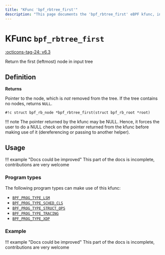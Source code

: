 ```yaml
---
title: "KFunc 'bpf_rbtree_first'"
description: "This page documents the 'bpf_rbtree_first' eBPF kfunc, including its definition, usage, program types that can use it, and examples."
---
```

# KFunc `bpf_rbtree_first`

<!-- [FEATURE_TAG](bpf_rbtree_first) -->
[:octicons-tag-24: v6.3](https://github.com/torvalds/linux/commit/bd1279ae8a691d7ec75852c6d0a22139afb034a4)
<!-- [/FEATURE_TAG] -->

Return the first (leftmost) node in input tree

## Definition

**Returns**

Pointer to the node, which is _not_ removed from the tree. If the tree contains no nodes, returns `NULL`.

<!-- [KFUNC_DEF] -->
`#!c struct bpf_rb_node *bpf_rbtree_first(struct bpf_rb_root *root)`

!!! note
	The pointer returned by the kfunc may be NULL. Hence, it forces the user to do a NULL check on the pointer returned 
	from the kfunc before making use of it (dereferencing or passing to another helper).
<!-- [/KFUNC_DEF] -->

## Usage

!!! example "Docs could be improved"
    This part of the docs is incomplete, contributions are very welcome

### Program types

The following program types can make use of this kfunc:

<!-- [KFUNC_PROG_REF] -->
- [`BPF_PROG_TYPE_LSM`](../program-type/BPF_PROG_TYPE_LSM.md)
- [`BPF_PROG_TYPE_SCHED_CLS`](../program-type/BPF_PROG_TYPE_SCHED_CLS.md)
- [`BPF_PROG_TYPE_STRUCT_OPS`](../program-type/BPF_PROG_TYPE_STRUCT_OPS.md)
- [`BPF_PROG_TYPE_TRACING`](../program-type/BPF_PROG_TYPE_TRACING.md)
- [`BPF_PROG_TYPE_XDP`](../program-type/BPF_PROG_TYPE_XDP.md)
<!-- [/KFUNC_PROG_REF] -->

### Example

!!! example "Docs could be improved"
    This part of the docs is incomplete, contributions are very welcome

